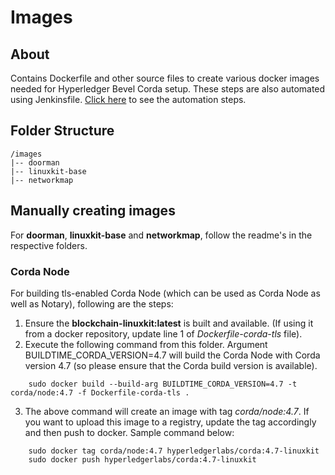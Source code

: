 [//]: # (##############################################################################################)
[//]: # (Copyright Accenture. All Rights Reserved.)
[//]: # (SPDX-License-Identifier: Apache-2.0)
[//]: # (##############################################################################################)

# Images

## About
Contains Dockerfile and other source files to create various docker images needed for Hyperledger Bevel Corda setup. These steps are also automated using Jenkinsfile. [Click here](/automation/r3-corda/README.md) to see the automation steps. 

## Folder Structure ##
```
/images
|-- doorman
|-- linuxkit-base
|-- networkmap
```
## Manually creating images ##
For **doorman**, **linuxkit-base** and **networkmap**, follow the readme's in the respective folders.

### Corda Node ###

For building tls-enabled Corda Node (which can be used as Corda Node as well as Notary), following are the steps:
1. Ensure the **blockchain-linuxkit:latest** is built and available. (If using it from a docker repository, update line 1 of *Dockerfile-corda-tls* file).
2. Execute the following command from this folder. Argument BUILDTIME_CORDA_VERSION=4.7 will build the Corda Node with Corda version 4.7 (so please ensure that the Corda build version is available).
```
	sudo docker build --build-arg BUILDTIME_CORDA_VERSION=4.7 -t corda/node:4.7 -f Dockerfile-corda-tls .

```
3. The above command will create an image with tag *corda/node:4.7*. If you want to upload this image to a registry, update the tag accordingly and then push to docker. Sample command below:
```
	sudo docker tag corda/node:4.7 hyperledgerlabs/corda:4.7-linuxkit
	sudo docker push hyperledgerlabs/corda:4.7-linuxkit
```
